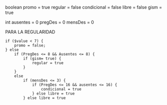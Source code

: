 boolean promo = true
    regular = false
    condicional = false
    libre = false
    gism = true

int ausentes = 0
    pregDes = 0
    mensDes = 0
    
PARA LA REGULARIDAD

    if ($value < 7) {
        promo = false;
    } else
        if (PregDes <= 8 && Ausentes <= 8) {
            if (gism= true) {
                regular = true
            }
        }
        else
            if (mensDes <= 3) {
                if (PregDes <= 16 && ausentes <= 16) {
                    condicional = true
                } else libre = true
            } else libre = true